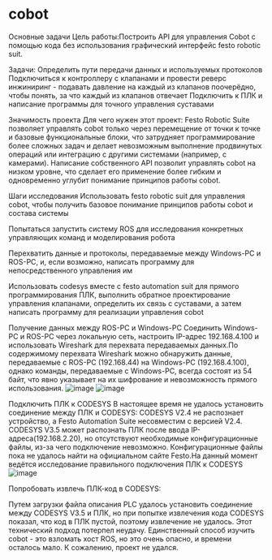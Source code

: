 # cobot
Основные задачи
Цель работы:Построить API для управления Cobot с помощью кода без использования графический интерфейс festo robotic suit.

Задачи:
Определить пути передачи данных и используемых протоколов
Подключиться к контроллеру с клапанами и провести реверс инжиниринг - подавать давление на каждый из клапанов поочерёдно, чтобы понять, за что каждый из клапанов отвечает
Подключить к ПЛК и написание программы для точного управления суставами

Значимость проекта
Для чего нужен этот проект:
Festo Robotic Suite позволяет управлять cobot только через перемещение от точки к точке и базовые функциональные блоки, что затрудняет программирование более сложных задач и делает невозможным выполнение продвинутых операций или интеграцию с другими системами (например, с камерами). Написание собственного API позволит управлять cobot на низком уровне, что сделает его применение более гибким и одновременно углубит понимание принципов работы cobot.

Шаги исследования
Использовать festo robotic suit для управления cobot, чтобы получить базовое понимание принципов работы cobot и состава системы

Попытаться запустить систему ROS для исследования конкретных управляющих команд и моделирования робота

Перехватить данные и протоколы, передаваемые между Windows-PC и ROS-PC, и, если возможно, написать программу для непосредственного управления им

Использовать codesys вместе с festo automation suit для прямого программирования ПЛК, выполнить обратное проектирование управления клапанами, определить их связь с суставами, а затем написать программу для реализации управления cobot

Получение данных между ROS-PC и Windows-PC
Соединить Windows-PC и ROS-PC через локальную сеть, настроить IP-адрес 192.168.4.100 и использовать Wireshark для перехвата передаваемых данных.По содержимому перехвата Wireshark можно обнаружить данные, передаваемые с ROS-PC (192.168.44) на Windows-PC (192.168.4.100), однако команды, передаваемые с Windows-PC, всегда состоят из 54 байт, что явно указывает на их шифрование и невозможность прямого использования.
![image](https://github.com/user-attachments/assets/6e4041bf-163f-4015-a378-0e7f99338377)
![image](https://github.com/user-attachments/assets/9d94827c-f9b5-4e33-a745-f46618ce69d5)

Подключить ПЛК к CODESYS
В настоящее время не удалось установить соединение между ПЛК и CODESYS: CODESYS V2.4 не распознает устройство, а Festo Automation Suite несовместим с версией V2.4. CODESYS V3.5 может распознать ПЛК после ввода IP-адреса(192.168.2.20), но отсутствуют необходимые конфигурационные файлы, из-за чего подключение невозможно. Конфигурационные файлы пока не удалось найти на официальном сайте Festo.На данный момент ведётся исследование правильного подключения ПЛК к CODESYS
![image](https://github.com/user-attachments/assets/70818481-3881-42cd-b965-1467e25188e8)



Попробовать извлечь ПЛК-код в CODESYS:

Путем загрузки файла описания PLC удалось установить соединение между CODESYS V3.5 и ПЛК, но при попытке извлечения кода CODESYS показал, что код в ПЛК пустой, поэтому извлечение не удалось. Этот технический подход потерпел неудачу. Единственный способ изучить cobot - это взломать хост ROS, но это очень опасно, и времени осталось мало. К сожалению, проект не удался.

